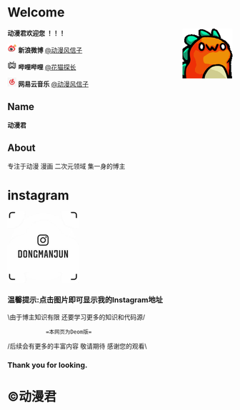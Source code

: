 # Welcome
**动漫君欢迎您 ！！！**  <img align="right" src="529710224727080979.gif"/>

<img src="weibo.png" width="20" height="20"> **新浪微博**    [@动漫风信子](https://weibo.com/3991135975)

<img src="bilibili.png" width="20" height="20"> **哔哩哔哩**    [@花猫探长](https://space.bilibili.com/47764900)

<img src="网易云音乐.png" width="20" height="20"> **网易云音乐**  [@动漫风信子](https://music.163.com/#/user/home?id=406836144)

Name
-
**动漫君**

About
-
专注于动漫 漫画 二次元领域 集一身的博主

# instagram   

<a href="https://www.instagram.com/dongmanjun/"><img src="ins.jpg" width="160" height="160"></a>


### 温馨提示:点击图片即可显示我的Instagram地址



\由于博主知识有限 还要学习更多的知识和代码源/

                =本网页为Deom版=

/后续会有更多的丰富内容 敬请期待 感谢您的观看\



### Thank you for looking.

# ©动漫君
